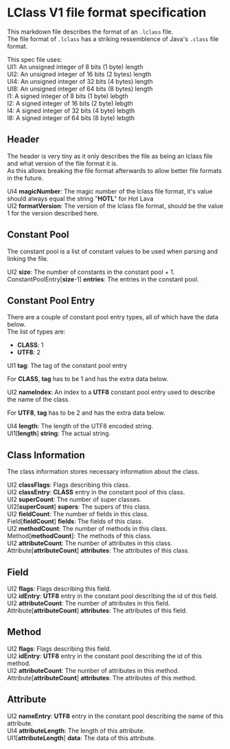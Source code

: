 # LClass V1 file format specification
This markdown file describes the format of an `.lclass` file.<br>
The file format of `.lclass` has a striking ressemblence of Java's `.class` file format.

This spec file uses:<br>
UI1: An unsigned integer of 8 bits (1 byte) length<br>
UI2: An unsigned integer of 16 bits (2 bytes) length<br>
UI4: An unsigned integer of 32 bits (4 bytes) length<br>
UI8: An unsigned integer of 64 bits (8 bytes) length<br>
I1: A signed integer of 8 bits (1 byte) lebgth<br>
I2: A signed integer of 16 bits (2 byte) lebgth<br>
I4: A signed integer of 32 bits (4 byte) lebgth<br>
I8: A signed integer of 64 bits (8 byte) lebgth

## Header
The header is very tiny as it only describes the file as being an lclass file and what version of the file format it is.<br>
As this allows breaking the file format afterwards to allow better file formats in the future.

UI4 **magicNumber**: The magic number of the lclass file format, it's value should always equal the string "**HOTL**" for Hot Lava<br>
UI2 **formatVersion**: The version of the lclass file format, should be the value 1 for the version described here.

## Constant Pool
The constant pool is a list of constant values to be used when parsing and linking the file.

UI2 **size**: The number of constants in the constant pool + 1.<br>
ConstantPoolEntry[**size**-1] **entries**: The entries in the constant pool.

## Constant Pool Entry
There are a couple of constant pool entry types, all of which have the data below.<br>
The list of types are:
- **CLASS**: 1
- **UTF8**: 2

UI1 **tag**: The tag of the constant pool entry

For **CLASS**, **tag** has to be 1 and has the extra data below.

UI2 **nameIndex**: An index to a **UTF8** constant pool entry used to describe the name of the class.

For **UTF8**, **tag** has to be 2 and has the extra data below.

UI4 **length**: The length of the UTF8 encoded string.<br>
UI1[**length**] **string**: The actual string.

## Class Information
The class information stores necessary information about the class.

UI2 **classFlags**: Flags describing this class.<br>
UI2 **classEntry**: **CLASS** entry in the constant pool of this class.<br>
UI2 **superCount**: The number of super classes.<br>
UI2[**superCount**] **supers**: The supers of this class.<br>
UI2 **fieldCount**: The number of fields in this class.<br>
Field[**fieldCount**] **fields**: The fields of this class.<br>
UI2 **methodCount**: The number of methods in this class.<br>
Method[**methodCount**]: The methods of this class.<br>
UI2 **attributeCount**: The number of attributes in this class.<br>
Attribute[**attributeCount**] **attributes**: The attributes of this class.

## Field

UI2 **flags**: Flags describing this field.<br>
UI2 **idEntry**: **UTF8** entry in the constant pool describing the id of this field.<br>
UI2 **attributeCount**: The number of attributes in this field.<br>
Attribute[**attributeCount**] **attributes**: The attributes of this field.

## Method

UI2 **flags**: Flags describing this field.<br>
UI2 **idEntry**: **UTF8** entry in the constant pool describing the id of this method.<br>
UI2 **attributeCount**: The number of attributes in this method.<br>
Attribute[**attributeCount**] **attributes**: The attributes of this method.

## Attribute

UI2 **nameEntry**: **UTF8** entry in the constant pool describing the name of this attribute.<br>
UI4 **attributeLength**: The length of this attribute.<br>
UI1[**attributeLength**] **data**: The data of this attribute.
